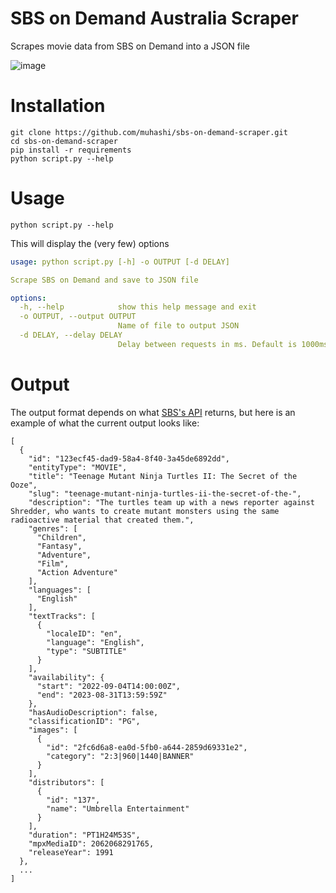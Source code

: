 # SBS on Demand Australia Scraper

Scrapes movie data from SBS on Demand into a JSON file

![image](https://github.com/muhashi/sbsondemand-scraper/assets/105213357/244dc2e5-f4ba-492c-86ad-677b3d056cf6)

# Installation

```
git clone https://github.com/muhashi/sbs-on-demand-scraper.git
cd sbs-on-demand-scraper
pip install -r requirements
python script.py --help
```

# Usage

```
python script.py --help
```

This will display the (very few) options

```yaml
usage: python script.py [-h] -o OUTPUT [-d DELAY]

Scrape SBS on Demand and save to JSON file

options:
  -h, --help            show this help message and exit
  -o OUTPUT, --output OUTPUT
                        Name of file to output JSON
  -d DELAY, --delay DELAY
                        Delay between requests in ms. Default is 1000ms
```
# Output

The output format depends on what [SBS's API](https://catalogue.pr.sbsod.com/collections/all-movies) returns, but here is an example of what the current output looks like:

```
[
  {
    "id": "123ecf45-dad9-58a4-8f40-3a45de6892dd",
    "entityType": "MOVIE",
    "title": "Teenage Mutant Ninja Turtles II: The Secret of the Ooze",
    "slug": "teenage-mutant-ninja-turtles-ii-the-secret-of-the-",
    "description": "The turtles team up with a news reporter against Shredder, who wants to create mutant monsters using the same radioactive material that created them.",
    "genres": [
      "Children",
      "Fantasy",
      "Adventure",
      "Film",
      "Action Adventure"
    ],
    "languages": [
      "English"
    ],
    "textTracks": [
      {
        "localeID": "en",
        "language": "English",
        "type": "SUBTITLE"
      }
    ],
    "availability": {
      "start": "2022-09-04T14:00:00Z",
      "end": "2023-08-31T13:59:59Z"
    },
    "hasAudioDescription": false,
    "classificationID": "PG",
    "images": [
      {
        "id": "2fc6d6a8-ea0d-5fb0-a644-2859d69331e2",
        "category": "2:3|960|1440|BANNER"
      }
    ],
    "distributors": [
      {
        "id": "137",
        "name": "Umbrella Entertainment"
      }
    ],
    "duration": "PT1H24M53S",
    "mpxMediaID": 2062068291765,
    "releaseYear": 1991
  },
  ...
]
```
